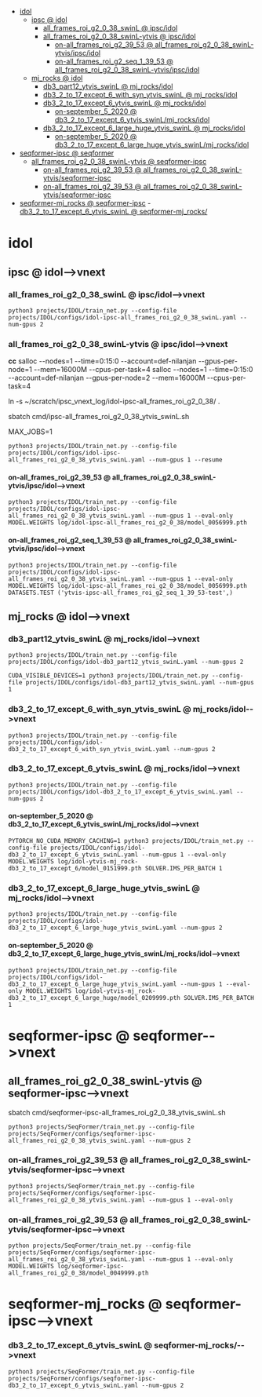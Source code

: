 <!-- MarkdownTOC -->

- [idol](#ido_l_)
    - [ipsc       @ idol](#ipsc___idol_)
        - [all_frames_roi_g2_0_38_swinL       @ ipsc/idol](#all_frames_roi_g2_0_38_swinl___ipsc_ido_l_)
        - [all_frames_roi_g2_0_38_swinL-ytvis       @ ipsc/idol](#all_frames_roi_g2_0_38_swinl_ytvis___ipsc_ido_l_)
            - [on-all_frames_roi_g2_39_53       @ all_frames_roi_g2_0_38_swinL-ytvis/ipsc/idol](#on_all_frames_roi_g2_39_53___all_frames_roi_g2_0_38_swinl_ytvis_ipsc_idol_)
            - [on-all_frames_roi_g2_seq_1_39_53       @ all_frames_roi_g2_0_38_swinL-ytvis/ipsc/idol](#on_all_frames_roi_g2_seq_1_39_53___all_frames_roi_g2_0_38_swinl_ytvis_ipsc_idol_)
    - [mj_rocks       @ idol](#mj_rocks___idol_)
        - [db3_part12_ytvis_swinL       @ mj_rocks/idol](#db3_part12_ytvis_swinl___mj_rocks_ido_l_)
        - [db3_2_to_17_except_6_with_syn_ytvis_swinL       @ mj_rocks/idol](#db3_2_to_17_except_6_with_syn_ytvis_swinl___mj_rocks_ido_l_)
        - [db3_2_to_17_except_6_ytvis_swinL       @ mj_rocks/idol](#db3_2_to_17_except_6_ytvis_swinl___mj_rocks_ido_l_)
            - [on-september_5_2020       @ db3_2_to_17_except_6_ytvis_swinL/mj_rocks/idol](#on_september_5_2020___db3_2_to_17_except_6_ytvis_swinl_mj_rocks_idol_)
        - [db3_2_to_17_except_6_large_huge_ytvis_swinL       @ mj_rocks/idol](#db3_2_to_17_except_6_large_huge_ytvis_swinl___mj_rocks_ido_l_)
            - [on-september_5_2020       @ db3_2_to_17_except_6_large_huge_ytvis_swinL/mj_rocks/idol](#on_september_5_2020___db3_2_to_17_except_6_large_huge_ytvis_swinl_mj_rocks_ido_l_)
- [seqformer-ipsc       @ seqformer](#seqformer_ipsc___seqforme_r_)
    - [all_frames_roi_g2_0_38_swinL-ytvis       @ seqformer-ipsc](#all_frames_roi_g2_0_38_swinl_ytvis___seqformer_ipsc_)
        - [on-all_frames_roi_g2_39_53       @ all_frames_roi_g2_0_38_swinL-ytvis/seqformer-ipsc](#on_all_frames_roi_g2_39_53___all_frames_roi_g2_0_38_swinl_ytvis_seqformer_ips_c_)
        - [on-all_frames_roi_g2_39_53       @ all_frames_roi_g2_0_38_swinL-ytvis/seqformer-ipsc](#on_all_frames_roi_g2_39_53___all_frames_roi_g2_0_38_swinl_ytvis_seqformer_ips_c__1)
- [seqformer-mj_rocks       @ seqformer-ipsc](#seqformer_mj_rocks___seqformer_ipsc_)
        - [db3_2_to_17_except_6_ytvis_swinL       @ seqformer-mj_rocks/](#db3_2_to_17_except_6_ytvis_swinl___seqformer_mj_rocks__)

<!-- /MarkdownTOC -->
<a id="ido_l_"></a>
# idol

<a id="ipsc___idol_"></a>
## ipsc       @ idol-->vnext
<a id="all_frames_roi_g2_0_38_swinl___ipsc_ido_l_"></a>
### all_frames_roi_g2_0_38_swinL       @ ipsc/idol-->vnext
```
python3 projects/IDOL/train_net.py --config-file projects/IDOL/configs/idol-ipsc-all_frames_roi_g2_0_38_swinL.yaml --num-gpus 2 
```
<a id="all_frames_roi_g2_0_38_swinl_ytvis___ipsc_ido_l_"></a>
### all_frames_roi_g2_0_38_swinL-ytvis       @ ipsc/idol-->vnext
__cc__
salloc --nodes=1 --time=0:15:0 --account=def-nilanjan --gpus-per-node=1 --mem=16000M --cpus-per-task=4
salloc --nodes=1 --time=0:15:0 --account=def-nilanjan --gpus-per-node=2 --mem=16000M --cpus-per-task=4

ln -s ~/scratch/ipsc_vnext_log/idol-ipsc-all_frames_roi_g2_0_38/ .

sbatch cmd/ipsc-all_frames_roi_g2_0_38_ytvis_swinL.sh

MAX_JOBS=1

```
python3 projects/IDOL/train_net.py --config-file projects/IDOL/configs/idol-ipsc-all_frames_roi_g2_0_38_ytvis_swinL.yaml --num-gpus 1 --resume
```

<a id="on_all_frames_roi_g2_39_53___all_frames_roi_g2_0_38_swinl_ytvis_ipsc_idol_"></a>
#### on-all_frames_roi_g2_39_53       @ all_frames_roi_g2_0_38_swinL-ytvis/ipsc/idol-->vnext
```
python3 projects/IDOL/train_net.py --config-file projects/IDOL/configs/idol-ipsc-all_frames_roi_g2_0_38_ytvis_swinL.yaml --num-gpus 1 --eval-only MODEL.WEIGHTS log/idol-ipsc-all_frames_roi_g2_0_38/model_0056999.pth
```

<a id="on_all_frames_roi_g2_seq_1_39_53___all_frames_roi_g2_0_38_swinl_ytvis_ipsc_idol_"></a>
#### on-all_frames_roi_g2_seq_1_39_53       @ all_frames_roi_g2_0_38_swinL-ytvis/ipsc/idol-->vnext
```
python3 projects/IDOL/train_net.py --config-file projects/IDOL/configs/idol-ipsc-all_frames_roi_g2_0_38_ytvis_swinL.yaml --num-gpus 1 --eval-only MODEL.WEIGHTS log/idol-ipsc-all_frames_roi_g2_0_38/model_0056999.pth DATASETS.TEST ('ytvis-ipsc-all_frames_roi_g2_seq_1_39_53-test',)
```

<a id="mj_rocks___idol_"></a>
## mj_rocks       @ idol-->vnext

<a id="db3_part12_ytvis_swinl___mj_rocks_ido_l_"></a>
### db3_part12_ytvis_swinL       @ mj_rocks/idol-->vnext
```
python3 projects/IDOL/train_net.py --config-file projects/IDOL/configs/idol-db3_part12_ytvis_swinL.yaml --num-gpus 2
```

```
CUDA_VISIBLE_DEVICES=1 python3 projects/IDOL/train_net.py --config-file projects/IDOL/configs/idol-db3_part12_ytvis_swinL.yaml --num-gpus 1 
```
<a id="db3_2_to_17_except_6_with_syn_ytvis_swinl___mj_rocks_ido_l_"></a>
### db3_2_to_17_except_6_with_syn_ytvis_swinL       @ mj_rocks/idol-->vnext
```
python3 projects/IDOL/train_net.py --config-file projects/IDOL/configs/idol-db3_2_to_17_except_6_with_syn_ytvis_swinL.yaml --num-gpus 2
```
<a id="db3_2_to_17_except_6_ytvis_swinl___mj_rocks_ido_l_"></a>
### db3_2_to_17_except_6_ytvis_swinL       @ mj_rocks/idol-->vnext
```
python3 projects/IDOL/train_net.py --config-file projects/IDOL/configs/idol-db3_2_to_17_except_6_ytvis_swinL.yaml --num-gpus 2
```

<a id="on_september_5_2020___db3_2_to_17_except_6_ytvis_swinl_mj_rocks_idol_"></a>
#### on-september_5_2020       @ db3_2_to_17_except_6_ytvis_swinL/mj_rocks/idol-->vnext
```
PYTORCH_NO_CUDA_MEMORY_CACHING=1 python3 projects/IDOL/train_net.py --config-file projects/IDOL/configs/idol-db3_2_to_17_except_6_ytvis_swinL.yaml --num-gpus 1 --eval-only MODEL.WEIGHTS log/idol-ytvis-mj_rock-db3_2_to_17_except_6/model_0151999.pth SOLVER.IMS_PER_BATCH 1
```

<a id="db3_2_to_17_except_6_large_huge_ytvis_swinl___mj_rocks_ido_l_"></a>
### db3_2_to_17_except_6_large_huge_ytvis_swinL       @ mj_rocks/idol-->vnext
```
python3 projects/IDOL/train_net.py --config-file projects/IDOL/configs/idol-db3_2_to_17_except_6_large_huge_ytvis_swinL.yaml --num-gpus 2
```

<a id="on_september_5_2020___db3_2_to_17_except_6_large_huge_ytvis_swinl_mj_rocks_ido_l_"></a>
#### on-september_5_2020       @ db3_2_to_17_except_6_large_huge_ytvis_swinL/mj_rocks/idol-->vnext
```
python3 projects/IDOL/train_net.py --config-file projects/IDOL/configs/idol-db3_2_to_17_except_6_large_huge_ytvis_swinL.yaml --num-gpus 1 --eval-only MODEL.WEIGHTS log/idol-ytvis-mj_rock-db3_2_to_17_except_6_large_huge/model_0209999.pth SOLVER.IMS_PER_BATCH 1
```

<a id="seqformer_ipsc___seqforme_r_"></a>
# seqformer-ipsc       @ seqformer-->vnext
<a id="all_frames_roi_g2_0_38_swinl_ytvis___seqformer_ipsc_"></a>
## all_frames_roi_g2_0_38_swinL-ytvis       @ seqformer-ipsc-->vnext
sbatch cmd/seqformer-ipsc-all_frames_roi_g2_0_38_ytvis_swinL.sh
```
python3 projects/SeqFormer/train_net.py --config-file projects/SeqFormer/configs/seqformer-ipsc-all_frames_roi_g2_0_38_ytvis_swinL.yaml --num-gpus 2
```

<a id="on_all_frames_roi_g2_39_53___all_frames_roi_g2_0_38_swinl_ytvis_seqformer_ips_c_"></a>
### on-all_frames_roi_g2_39_53       @ all_frames_roi_g2_0_38_swinL-ytvis/seqformer-ipsc-->vnext
```
python3 projects/SeqFormer/train_net.py --config-file projects/SeqFormer/configs/seqformer-ipsc-all_frames_roi_g2_0_38_ytvis_swinL.yaml --num-gpus 1 --eval-only 
```

<a id="on_all_frames_roi_g2_39_53___all_frames_roi_g2_0_38_swinl_ytvis_seqformer_ips_c__1"></a>
### on-all_frames_roi_g2_39_53       @ all_frames_roi_g2_0_38_swinL-ytvis/seqformer-ipsc-->vnext
```
python projects/SeqFormer/train_net.py --config-file projects/SeqFormer/configs/seqformer-ipsc-all_frames_roi_g2_0_38_ytvis_swinL.yaml --num-gpus 1 --eval-only MODEL.WEIGHTS log/seqformer-ipsc-all_frames_roi_g2_0_38/model_0049999.pth
```

<a id="seqformer_mj_rocks___seqformer_ipsc_"></a>
# seqformer-mj_rocks       @ seqformer-ipsc-->vnext
<a id="db3_2_to_17_except_6_ytvis_swinl___seqformer_mj_rocks__"></a>
### db3_2_to_17_except_6_ytvis_swinL       @ seqformer-mj_rocks/-->vnext
```
python3 projects/SeqFormer/train_net.py --config-file projects/SeqFormer/configs/seqformer-ipsc-db3_2_to_17_except_6_ytvis_swinL.yaml --num-gpus 2
```











